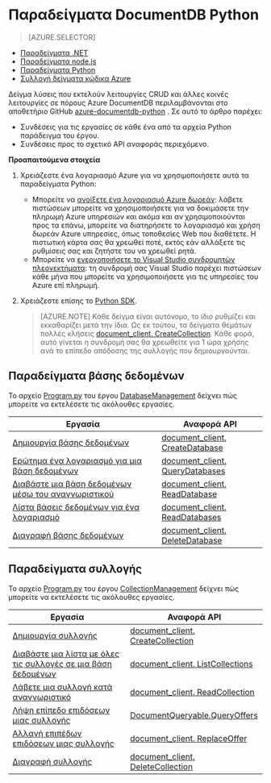 <properties 
    pageTitle="Παραδείγματα NoSQL Python για DocumentDB | Microsoft Azure" 
    description="Βρείτε NoSQL Python παραδείγματα στην github για συνήθεις εργασίες στο DocumentDB, συμπεριλαμβανομένων των λειτουργίες CRUD για έγγραφα JSON σε βάσεις δεδομένων NoSQL." 
    keywords="Παραδείγματα Python"
    services="documentdb" 
    authors="moderakh" 
    manager="jhubbard" 
    editor="monicar" 
    documentationCenter="python"/>

<tags 
    ms.service="documentdb" 
    ms.workload="data-services" 
    ms.tgt_pltfrm="na" 
    ms.devlang="na" 
    ms.topic="article" 
    ms.date="04/18/2016" 
    ms.author="moderakh"/>


# <a name="documentdb-python-examples"></a>Παραδείγματα DocumentDB Python

> [AZURE.SELECTOR]
- [Παραδείγματα .NET](documentdb-dotnet-samples.md)
- [Παραδείγματα node.js](documentdb-nodejs-samples.md)
- [Παραδείγματα Python](documentdb-python-samples.md)
- [Συλλογή δείγματα κώδικα Azure](https://azure.microsoft.com/documentation/samples/?service=documentdb)

Δείγμα λύσεις που εκτελούν λειτουργίες CRUD και άλλες κοινές λειτουργίες σε πόρους Azure DocumentDB περιλαμβάνονται στο αποθετήριο GitHub [azure-documentdb-python](https://github.com/Azure/azure-documentdb-python/tree/master/samples) . Σε αυτό το άρθρο παρέχει:

- Συνδέσεις για τις εργασίες σε κάθε ένα από τα αρχεία Python παράδειγμα του έργου. 
- Συνδέσεις προς το σχετικό API αναφοράς περιεχόμενο.

**Προαπαιτούμενα στοιχεία**

1. Χρειάζεστε ένα λογαριασμό Azure για να χρησιμοποιήσετε αυτά τα παραδείγματα Python:
    - Μπορείτε να [ανοίξετε ένα λογαριασμό Azure δωρεάν](https://azure.microsoft.com/pricing/free-trial/): λάβετε πιστώσεων μπορείτε να χρησιμοποιήσετε για να δοκιμάσετε την πληρωμή Azure υπηρεσιών και ακόμα και αν χρησιμοποιούνται προς τα επάνω, μπορείτε να διατηρήσετε το λογαριασμό και χρήση δωρεάν Azure υπηρεσίες, όπως τοποθεσίες Web που διαθέτετε. Η πιστωτική κάρτα σας θα χρεωθεί ποτέ, εκτός εάν αλλάξετε τις ρυθμίσεις σας και ζητήστε του να χρεωθεί ρητά.
   - Μπορείτε να [ενεργοποιήσετε το Visual Studio συνδρομητών πλεονεκτήματα](https://azure.microsoft.com/pricing/member-offers/msdn-benefits-details/): τη συνδρομή σας Visual Studio παρέχει πιστώσεων κάθε μήνα που μπορείτε να χρησιμοποιήσετε για τις υπηρεσίες του Azure επί πληρωμή.
2. Χρειάζεστε επίσης το [Python SDK](documentdb-sdk-python.md). 

    > [AZURE.NOTE] Κάθε δείγμα είναι αυτόνομο, το ίδιο ρυθμίζει και εκκαθαρίζει μετά την ίδια. Ως εκ τούτου, τα δείγματα θεμάτων πολλές κλήσεις [document_client. CreateCollection](http://azure.github.io/azure-documentdb-python/api/pydocumentdb.document_client.html). Κάθε φορά, αυτό γίνεται η συνδρομή σας θα χρεωθείτε για 1 ώρα χρήσης ανά το επίπεδο απόδοσης της συλλογής που δημιουργούνται. 

## <a name="database-examples"></a>Παραδείγματα βάσης δεδομένων

Το αρχείο [Program.py](https://github.com/Azure/azure-documentdb-python/tree/master/samples/DatabaseManagement/Program.py) του έργου [DatabaseManagement](https://github.com/Azure/azure-documentdb-python/tree/master/samples/DatabaseManagement) δείχνει πώς μπορείτε να εκτελέσετε τις ακόλουθες εργασίες.

Εργασία | Αναφορά API
--- | ---
[Δημιουργία βάσης δεδομένων](https://github.com/Azure/azure-documentdb-python/blob/d78170214467e3ab71ace1a7400f5a7fa5a7b5b0/samples/DatabaseManagement/Program.py#L65-L76) | [document_client. CreateDatabase](http://azure.github.io/azure-documentdb-python/api/pydocumentdb.document_client.html)
[Ερώτημα ένα λογαριασμό για μια βάση δεδομένων](https://github.com/Azure/azure-documentdb-python/blob/d78170214467e3ab71ace1a7400f5a7fa5a7b5b0/samples/DatabaseManagement/Program.py#L49-L62) | [document_client. QueryDatabases](http://azure.github.io/azure-documentdb-python/api/pydocumentdb.document_client.html)
[Διαβάστε μια βάση δεδομένων μέσω του αναγνωριστικού](https://github.com/Azure/azure-documentdb-python/blob/d78170214467e3ab71ace1a7400f5a7fa5a7b5b0/samples/DatabaseManagement/Program.py#L79-L96) | [document_client. ReadDatabase](http://azure.github.io/azure-documentdb-python/api/pydocumentdb.document_client.html)
[Λίστα βάσεις δεδομένων για ένα λογαριασμό](https://github.com/Azure/azure-documentdb-python/blob/d78170214467e3ab71ace1a7400f5a7fa5a7b5b0/samples/DatabaseManagement/Program.py#L99-L110) | [document_client. ReadDatabases](http://azure.github.io/azure-documentdb-python/api/pydocumentdb.document_client.html)
[Διαγραφή βάσης δεδομένων](https://github.com/Azure/azure-documentdb-python/blob/d78170214467e3ab71ace1a7400f5a7fa5a7b5b0/samples/DatabaseManagement/Program.py#L113-L126) | [document_client. DeleteDatabase](http://azure.github.io/azure-documentdb-python/api/pydocumentdb.document_client.html)

## <a name="collection-examples"></a>Παραδείγματα συλλογής 

Το αρχείο [Program.py](https://github.com/Azure/azure-documentdb-python/tree/master/samples/CollectionManagement/Program.py) του έργου [CollectionManagement](https://github.com/Azure/azure-documentdb-python/tree/master/samples/CollectionManagement) δείχνει πώς μπορείτε να εκτελέσετε τις ακόλουθες εργασίες.

Εργασία | Αναφορά API
--- | ---
[Δημιουργία συλλογής](https://github.com/Azure/azure-documentdb-python/blob/d78170214467e3ab71ace1a7400f5a7fa5a7b5b0/samples/CollectionManagement/Program.py#L84-L135) | [document_client. CreateCollection](http://azure.github.io/azure-documentdb-python/api/pydocumentdb.document_client.html#CreateCollection)
[Διαβάστε μια λίστα με όλες τις συλλογές σε μια βάση δεδομένων](https://github.com/Azure/azure-documentdb-python/blob/d78170214467e3ab71ace1a7400f5a7fa5a7b5b0/samples/CollectionManagement/Program.py#L198-L225) | [document_client. ListCollections](http://azure.github.io/azure-documentdb-python/api/pydocumentdb.document_client.html#CreateCollection)
[Λάβετε μια συλλογή κατά αναγνωριστικό](https://github.com/Azure/azure-documentdb-python/blob/d78170214467e3ab71ace1a7400f5a7fa5a7b5b0/samples/CollectionManagement/Program.py#L178-L195) | [document_client. ReadCollection](http://azure.github.io/azure-documentdb-python/api/pydocumentdb.document_client.html#CreateCollection)
[Λήψη επίπεδο επιδόσεων μιας συλλογής](https://github.com/Azure/azure-documentdb-python/blob/d78170214467e3ab71ace1a7400f5a7fa5a7b5b0/samples/CollectionManagement/Program.py#L139-L161) | [DocumentQueryable.QueryOffers](http://azure.github.io/azure-documentdb-python/api/pydocumentdb.document_client.html#CreateCollection)
[Αλλαγή επιπέδων επιδόσεων μιας συλλογής](https://github.com/Azure/azure-documentdb-python/blob/d78170214467e3ab71ace1a7400f5a7fa5a7b5b0/samples/CollectionManagement/Program.py#L163-L175) | [document_client. ReplaceOffer](http://azure.github.io/azure-documentdb-python/api/pydocumentdb.document_client.html#CreateCollection)
[Διαγραφή συλλογής](https://github.com/Azure/azure-documentdb-python/blob/d78170214467e3ab71ace1a7400f5a7fa5a7b5b0/samples/CollectionManagement/Program.py#L212-L225) | [document_client. DeleteCollection](http://azure.github.io/azure-documentdb-python/api/pydocumentdb.document_client.html#CreateCollection)
